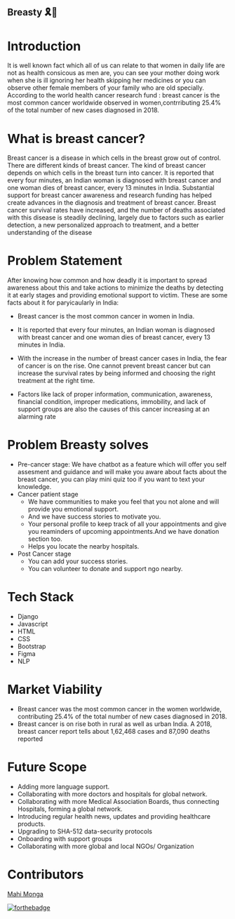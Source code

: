 ## Breasty 🎗🎀


# Introduction

It is well known fact which all of us can relate to that women in daily life are not as health consicous as men are, you can see your mother doing work when she is ill ignoring her health skipping her medicines or you can observe other female members of your family who are old specially.
According to the world health cancer research fund : breast cancer is the most common cancer worldwide observed in women,contrributing 25.4% of the total number of new cases diagnosed in 2018.


# What is breast cancer?

Breast cancer is a disease in which cells in the breast grow out of control. There are different kinds of breast cancer. The kind of breast cancer depends on which cells in the breast turn into cancer.
It is reported that every four minutes, an Indian woman is diagnosed with breast cancer and one woman dies of breast cancer, every 13 minutes in India.
Substantial support for breast cancer awareness and research funding has helped create advances in the diagnosis and treatment of breast cancer. Breast cancer survival rates have increased, and the number of deaths associated with this disease is steadily declining, largely due to factors such as earlier detection, a new personalized approach to treatment, and a better understanding of the disease


# Problem Statement

After knowing how common and how deadly it is important to spread awareness about this and take actions to minimize the deaths by detecting it at early stages and providing emotional support to victim.
These are some facts about it for paryicaularly in India:
- Breast cancer is the most common cancer in women in India.
- It is reported that every four minutes, an Indian woman is diagnosed with breast cancer and one woman dies of breast cancer, every 13 minutes in   India.
- With the increase in the number of breast cancer cases in India, the fear of cancer is on the rise. One cannot prevent breast cancer but can       increase the survival rates by being informed and choosing the right treatment at the right time.

- Factors like lack of proper information, communication, awareness, financial condition, improper medications, immobility, and lack of support groups are also the causes of this cancer increasing at an alarming rate

# Problem Breasty solves
- Pre-cancer stage:
  We have chatbot as a feature which will offer you self assesment and guidance and will make you aware about facts about the breast cancer, you     can play mini quiz too if you want to text your knowledge. 
- Cancer patient stage 
  - We have communities to make you feel that you not alone and will provide you emotional support.
  - And we have success stories to motivate you.
  - Your personal profile to keep track of all your appointments and give you reaminders of upcoming appointments.And we have donation section too.
  - Helps you locate the nearby hospitals.
- Post Cancer stage 
  - You can add your success stories.
  - You can volunteer to donate and support ngo nearby.
# Tech Stack 
- Django
- Javascript
- HTML
- CSS
- Bootstrap
- Figma
- NLP

# Market Viability 
- Breast cancer was the most common cancer in the women worldwide, contributing 25.4% of the total number of new cases diagnosed in 2018.
- Breast cancer is on rise both in rural as well as urban India. A 2018, breast cancer report tells about 1,62,468 cases and 87,090 deaths reported

# Future Scope 
- Adding more language support.
- Collaborating with more doctors and hospitals for global network.
- Collaborating with more Medical Association Boards, thus connecting Hospitals, forming a global network.
- Introducing regular health news, updates and providing healthcare products.
- Upgrading to SHA-512 data-security protocols
- Onboarding with support groups
- Collaborating with more global and local NGOs/ Organization 
# Contributors 

[Mahi Monga](https://www.linkedin.com/in/mahimonga/)

[![forthebadge](https://forthebadge.com/images/badges/built-with-love.svg)](https://forthebadge.com)
